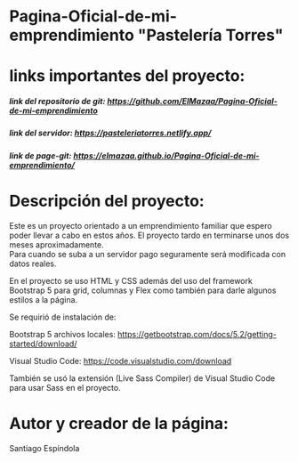 # Pagina-Oficial-de-mi-emprendimiento "Pastelería Torres"

# links importantes del proyecto:

##### link del repositorio de git: https://github.com/ElMazaa/Pagina-Oficial-de-mi-emprendimiento

##### link del servidor: https://pasteleriatorres.netlify.app/

##### link de page-git: https://elmazaa.github.io/Pagina-Oficial-de-mi-emprendimiento/

# Descripción del proyecto:
Este es un proyecto orientado a un emprendimiento familiar que espero poder llevar a cabo en estos años.
El proyecto tardo en terminarse unos dos meses aproximadamente.  
Para cuando se suba a un servidor pago seguramente será modificada con datos reales.

En el proyecto se uso HTML y CSS además del uso del framework Bootstrap 5 para grid, columnas y Flex como también para darle algunos estilos a la página. 

Se requirió de instalación de:

Bootstrap 5 archivos locales: https://getbootstrap.com/docs/5.2/getting-started/download/

Visual Studio Code: https://code.visualstudio.com/download

También se usó la extensión (Live Sass Compiler) de Visual Studio Code para usar Sass  en el proyecto. 

# Autor y creador de la página:

Santiago Espíndola
